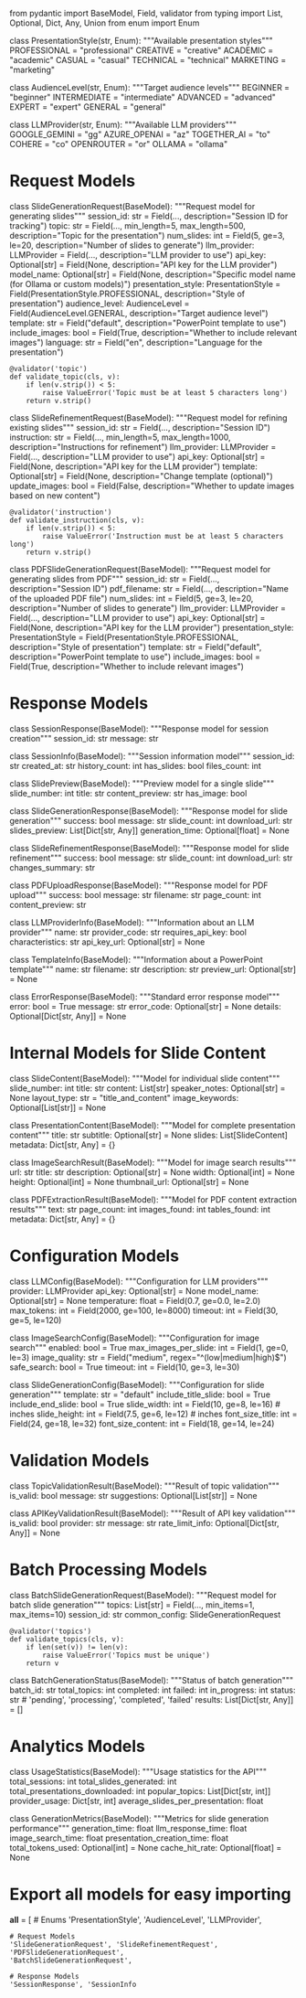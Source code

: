 from pydantic import BaseModel, Field, validator
from typing import List, Optional, Dict, Any, Union
from enum import Enum

class PresentationStyle(str, Enum):
    """Available presentation styles"""
    PROFESSIONAL = "professional"
    CREATIVE = "creative"
    ACADEMIC = "academic"
    CASUAL = "casual"
    TECHNICAL = "technical"
    MARKETING = "marketing"

class AudienceLevel(str, Enum):
    """Target audience levels"""
    BEGINNER = "beginner"
    INTERMEDIATE = "intermediate"
    ADVANCED = "advanced"
    EXPERT = "expert"
    GENERAL = "general"

class LLMProvider(str, Enum):
    """Available LLM providers"""
    GOOGLE_GEMINI = "gg"
    AZURE_OPENAI = "az"
    TOGETHER_AI = "to"
    COHERE = "co"
    OPENROUTER = "or"
    OLLAMA = "ollama"

# Request Models
class SlideGenerationRequest(BaseModel):
    """Request model for generating slides"""
    session_id: str = Field(..., description="Session ID for tracking")
    topic: str = Field(..., min_length=5, max_length=500, description="Topic for the presentation")
    num_slides: int = Field(5, ge=3, le=20, description="Number of slides to generate")
    llm_provider: LLMProvider = Field(..., description="LLM provider to use")
    api_key: Optional[str] = Field(None, description="API key for the LLM provider")
    model_name: Optional[str] = Field(None, description="Specific model name (for Ollama or custom models)")
    presentation_style: PresentationStyle = Field(PresentationStyle.PROFESSIONAL, description="Style of presentation")
    audience_level: AudienceLevel = Field(AudienceLevel.GENERAL, description="Target audience level")
    template: str = Field("default", description="PowerPoint template to use")
    include_images: bool = Field(True, description="Whether to include relevant images")
    language: str = Field("en", description="Language for the presentation")
    
    @validator('topic')
    def validate_topic(cls, v):
        if len(v.strip()) < 5:
            raise ValueError('Topic must be at least 5 characters long')
        return v.strip()

class SlideRefinementRequest(BaseModel):
    """Request model for refining existing slides"""
    session_id: str = Field(..., description="Session ID")
    instruction: str = Field(..., min_length=5, max_length=1000, description="Instructions for refinement")
    llm_provider: LLMProvider = Field(..., description="LLM provider to use")
    api_key: Optional[str] = Field(None, description="API key for the LLM provider")
    template: Optional[str] = Field(None, description="Change template (optional)")
    update_images: bool = Field(False, description="Whether to update images based on new content")
    
    @validator('instruction')
    def validate_instruction(cls, v):
        if len(v.strip()) < 5:
            raise ValueError('Instruction must be at least 5 characters long')
        return v.strip()

class PDFSlideGenerationRequest(BaseModel):
    """Request model for generating slides from PDF"""
    session_id: str = Field(..., description="Session ID")
    pdf_filename: str = Field(..., description="Name of the uploaded PDF file")
    num_slides: int = Field(5, ge=3, le=20, description="Number of slides to generate")
    llm_provider: LLMProvider = Field(..., description="LLM provider to use")
    api_key: Optional[str] = Field(None, description="API key for the LLM provider")
    presentation_style: PresentationStyle = Field(PresentationStyle.PROFESSIONAL, description="Style of presentation")
    template: str = Field("default", description="PowerPoint template to use")
    include_images: bool = Field(True, description="Whether to include relevant images")

# Response Models
class SessionResponse(BaseModel):
    """Response model for session creation"""
    session_id: str
    message: str

class SessionInfo(BaseModel):
    """Session information model"""
    session_id: str
    created_at: str
    history_count: int
    has_slides: bool
    files_count: int

class SlidePreview(BaseModel):
    """Preview model for a single slide"""
    slide_number: int
    title: str
    content_preview: str
    has_image: bool

class SlideGenerationResponse(BaseModel):
    """Response model for slide generation"""
    success: bool
    message: str
    slide_count: int
    download_url: str
    slides_preview: List[Dict[str, Any]]
    generation_time: Optional[float] = None

class SlideRefinementResponse(BaseModel):
    """Response model for slide refinement"""
    success: bool
    message: str
    slide_count: int
    download_url: str
    changes_summary: str

class PDFUploadResponse(BaseModel):
    """Response model for PDF upload"""
    success: bool
    message: str
    filename: str
    page_count: int
    content_preview: str

class LLMProviderInfo(BaseModel):
    """Information about an LLM provider"""
    name: str
    provider_code: str
    requires_api_key: bool
    characteristics: str
    api_key_url: Optional[str] = None

class TemplateInfo(BaseModel):
    """Information about a PowerPoint template"""
    name: str
    filename: str
    description: str
    preview_url: Optional[str] = None

class ErrorResponse(BaseModel):
    """Standard error response model"""
    error: bool = True
    message: str
    error_code: Optional[str] = None
    details: Optional[Dict[str, Any]] = None

# Internal Models for Slide Content
class SlideContent(BaseModel):
    """Model for individual slide content"""
    slide_number: int
    title: str
    content: List[str]
    speaker_notes: Optional[str] = None
    layout_type: str = "title_and_content"
    image_keywords: Optional[List[str]] = None

class PresentationContent(BaseModel):
    """Model for complete presentation content"""
    title: str
    subtitle: Optional[str] = None
    slides: List[SlideContent]
    metadata: Dict[str, Any] = {}

class ImageSearchResult(BaseModel):
    """Model for image search results"""
    url: str
    title: str
    description: Optional[str] = None
    width: Optional[int] = None
    height: Optional[int] = None
    thumbnail_url: Optional[str] = None

class PDFExtractionResult(BaseModel):
    """Model for PDF content extraction results"""
    text: str
    page_count: int
    images_found: int
    tables_found: int
    metadata: Dict[str, Any] = {}

# Configuration Models
class LLMConfig(BaseModel):
    """Configuration for LLM providers"""
    provider: LLMProvider
    api_key: Optional[str] = None
    model_name: Optional[str] = None
    temperature: float = Field(0.7, ge=0.0, le=2.0)
    max_tokens: int = Field(2000, ge=100, le=8000)
    timeout: int = Field(30, ge=5, le=120)

class ImageSearchConfig(BaseModel):
    """Configuration for image search"""
    enabled: bool = True
    max_images_per_slide: int = Field(1, ge=0, le=3)
    image_quality: str = Field("medium", regex="^(low|medium|high)$")
    safe_search: bool = True
    timeout: int = Field(10, ge=3, le=30)

class SlideGenerationConfig(BaseModel):
    """Configuration for slide generation"""
    template: str = "default"
    include_title_slide: bool = True
    include_end_slide: bool = True
    slide_width: int = Field(10, ge=8, le=16)  # inches
    slide_height: int = Field(7.5, ge=6, le=12)  # inches
    font_size_title: int = Field(24, ge=18, le=32)
    font_size_content: int = Field(18, ge=14, le=24)

# Validation Models
class TopicValidationResult(BaseModel):
    """Result of topic validation"""
    is_valid: bool
    message: str
    suggestions: Optional[List[str]] = None

class APIKeyValidationResult(BaseModel):
    """Result of API key validation"""
    is_valid: bool
    provider: str
    message: str
    rate_limit_info: Optional[Dict[str, Any]] = None

# Batch Processing Models
class BatchSlideGenerationRequest(BaseModel):
    """Request model for batch slide generation"""
    topics: List[str] = Field(..., min_items=1, max_items=10)
    session_id: str
    common_config: SlideGenerationRequest
    
    @validator('topics')
    def validate_topics(cls, v):
        if len(set(v)) != len(v):
            raise ValueError('Topics must be unique')
        return v

class BatchGenerationStatus(BaseModel):
    """Status of batch generation"""
    batch_id: str
    total_topics: int
    completed: int
    failed: int
    in_progress: int
    status: str  # 'pending', 'processing', 'completed', 'failed'
    results: List[Dict[str, Any]] = []

# Analytics Models
class UsageStatistics(BaseModel):
    """Usage statistics for the API"""
    total_sessions: int
    total_slides_generated: int
    total_presentations_downloaded: int
    popular_topics: List[Dict[str, int]]
    provider_usage: Dict[str, int]
    average_slides_per_presentation: float

class GenerationMetrics(BaseModel):
    """Metrics for slide generation performance"""
    generation_time: float
    llm_response_time: float
    image_search_time: float
    presentation_creation_time: float
    total_tokens_used: Optional[int] = None
    cache_hit_rate: Optional[float] = None

# Export all models for easy importing
__all__ = [
    # Enums
    'PresentationStyle', 'AudienceLevel', 'LLMProvider',
    
    # Request Models
    'SlideGenerationRequest', 'SlideRefinementRequest', 'PDFSlideGenerationRequest',
    'BatchSlideGenerationRequest',
    
    # Response Models
    'SessionResponse', 'SessionInfo

